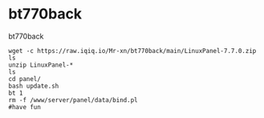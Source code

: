 # bt770back
bt770back
```shell
wget -c https://raw.iqiq.io/Mr-xn/bt770back/main/LinuxPanel-7.7.0.zip
ls
unzip LinuxPanel-*
ls
cd panel/
bash update.sh 
bt 1
rm -f /www/server/panel/data/bind.pl
#have fun
```
